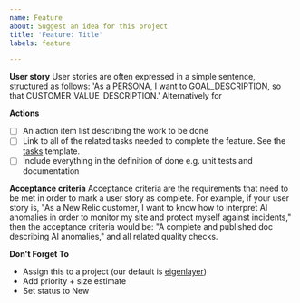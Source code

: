 ```yaml
---
name: Feature
about: Suggest an idea for this project
title: 'Feature: Title'
labels: feature

---
```


**User story**
User stories are often expressed in a simple sentence, structured as follows: 'As a PERSONA, I want to GOAL_DESCRIPTION, so that CUSTOMER_VALUE_DESCRIPTION.' Alternatively for 

**Actions**
- [ ] An action item list describing the work to be done
- [ ] Link to all of the related tasks needed to complete the feature. See the [tasks](https://github.com/Layr-Labs/docs/blob/949bd6b4ddd0ef08880c6775c2d9a6222e2e7eb3/.github/ISSUE_TEMPLATE/task.md) template.
- [ ] Include everything in the definition of done e.g. unit tests and documentation

**Acceptance criteria**
Acceptance criteria are the requirements that need to be met in order to mark a user story as complete. For example, if your user story is, "As a New Relic customer, I want to know how to interpret AI anomalies in order to monitor my site and protect myself against incidents," then the acceptance criteria would be: "A complete and published doc describing AI anomalies," and all related quality checks. 

**Don't Forget To**
* Assign this to a project (our default is [eigenlayer](https://github.com/orgs/Layr-Labs/projects/3/))
* Add priority + size estimate
* Set status to New

